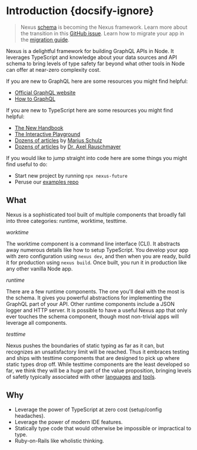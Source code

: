# Introduction {docsify-ignore}

<p class='NextIs Note'></p>

> Nexus [schema](https://github.com/prisma-labs/nexus) is becoming the Nexus framework. Learn more about the transition in this [GitHub issue](https://github.com/prisma-labs/nexus/issues/373). Learn how to migrate your app in the [migration guide](/getting-started/migrate-from-nexus-schema).

Nexus is a delightful framework for building GraphQL APIs in Node. It leverages TypeScript and knowledge about your data sources and API schema to bring levels of type safety far beyond what other tools in Node can offer at near-zero complexity cost.

If you are new to GraphQL here are some resources you might find helpful:

- [Official GraphQL website](https://graphql.org)
- [How to GraphQL](https://www.howtographql.com)

If you are new to TypeScript here are some resources you might find helpful:

- [The New Handbook](https://microsoft.github.io/TypeScript-New-Handbook/everything/)
- [The Interactive Playground](http://www.typescriptlang.org/play)
- [Dozens of articles](https://mariusschulz.com/blog) by [Marius Schulz](https://github.com/mariusschulz)
- [Dozens of articles](https://2ality.com/index.html) by [Dr. Axel Rauschmayer](https://github.com/rauschma)

If you would like to jump straight into code here are some things you might find useful to do:

- Start new project by running `npx nexus-future`
- Peruse our [examples repo](https://github.com/graphql-nexus/examples)

## What

Nexus is a sophisticated tool built of multiple components that broadly fall into three categories: runtime, worktime, testtime.

_worktime_

The worktime component is a command line interface (CLI). It abstracts away numerous details like how to setup TypeScript. You develop your app with zero configuration using `nexus dev`, and then when you are ready, build it for production using `nexus build`. Once built, you run it in production like any other vanilla Node app.

_runtime_

There are a few runtime components. The one you'll deal with the most is the schema. It gives you powerful abstractions for implementing the GraphQL part of your API. Other runtime components include a JSON logger and HTTP server. It is possible to have a useful Nexus app that only ever touches the schema component, though most non-trivial apps will leverage all components.

_testtime_

Nexus pushes the boundaries of static typing as far as it can, but recognizes an unsatisfactory limit will be reached. Thus it embraces testing and ships with testtime components that are designed to pick up where static types drop off. While testtime components are the least developed so far, we think they will be a huge part of the value proposition, bringing levels of safetly typically associated with other [languages](https://www.idris-lang.org/) [and](https://www.haskell.org/) [tools](https://www.servant.dev/).

## Why

- Leverage the power of TypeScript at zero cost (setup/config headaches).
- Leverage the power of modern IDE features.
- Statically type code that would otherwise be impossible or impractical to type.
- Ruby-on-Rails like wholistic thinking.
